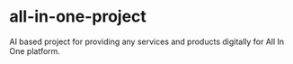 # all-in-one-project
AI based project for providing any services and products digitally for All In One platform.
